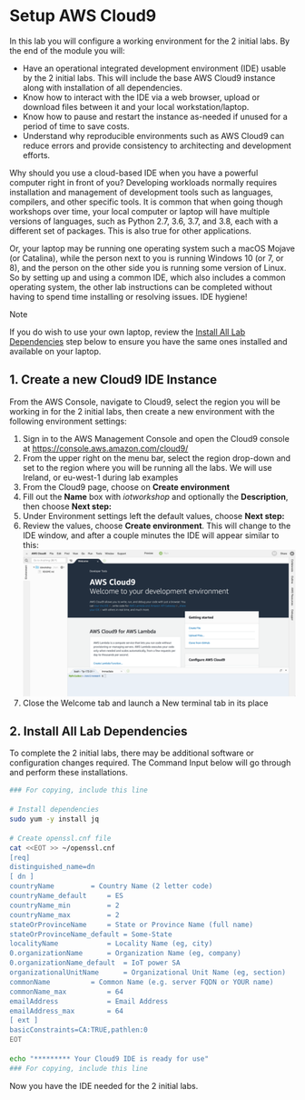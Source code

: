 # Setup AWS Cloud9

In this lab you will configure a working environment for the 2 initial labs. By the end of the module you will:

* Have an operational integrated development environment (IDE) usable by the 2 initial labs. This will include the base AWS Cloud9 instance along with installation of all dependencies.
* Know how to interact with the IDE via a web browser, upload or download files between it and your local workstation/laptop.
* Know how to pause and restart the instance as-needed if unused for a period of time to save costs.
* Understand why reproducible environments such as AWS Cloud9 can reduce errors and provide consistency to architecting and development efforts.

Why should you use a cloud-based IDE when you have a powerful computer right in front of you? Developing workloads normally requires installation and management of development tools such as languages, compilers, and other specific tools. It is common that when going though workshops over time, your local computer or laptop will have multiple versions of languages, such as Python 2.7, 3.6, 3.7, and 3.8, each with a different set of packages. This is also true for other applications.

Or, your laptop may be running one operating system such a macOS Mojave (or Catalina), while the person next to you is running Windows 10 (or 7, or 8), and the person on the other side you is running some version of Linux. So by setting up and using a common IDE, which also includes a common operating system, the other lab instructions can be completed without having to spend time installing or resolving issues. IDE hygiene!

> [!NOTE]
> If you do wish to use your own laptop, review the [Install All Lab Dependencies](/0-lab-setup/1-setup-cloud9?id=_2-install-all-lab-dependencies) step below to ensure you have the same ones installed and available on your laptop.

## 1. Create a new Cloud9 IDE Instance

From the AWS Console, navigate to Cloud9, select the region you will be working in for the 2 initial labs, then create a new environment with the following environment settings:

1. Sign in to the AWS Management Console and open the Cloud9 console at https://console.aws.amazon.com/cloud9/
2. From the upper right on the menu bar, select the region drop-down and set to the region where you will be running all the labs. We will use Ireland, or eu-west-1 during lab examples
3. From the Cloud9 page, choose on **Create environment**
4. Fill out the **Name** box with *iotworkshop* and optionally the **Description**, then choose **Next step:**
5. Under Environment settings left the default values, choose **Next step:**
6. Review the values, choose **Create environment**. This will change to the IDE window, and after a couple minutes the IDE will appear similar to this:
![image](img/cloud9-screen.png)
7. Close the Welcome tab and launch a New terminal tab in its place

## 2. Install All Lab Dependencies

To complete the 2 initial labs, there may be additional software or configuration changes required. The Command Input below will go through and perform these installations.

```bash
### For copying, include this line

# Install dependencies
sudo yum -y install jq

# Create openssl.cnf file
cat <<EOT >> ~/openssl.cnf
[req]
distinguished_name=dn
[ dn ]
countryName			= Country Name (2 letter code)
countryName_default		= ES
countryName_min			= 2
countryName_max			= 2
stateOrProvinceName		= State or Province Name (full name)
stateOrProvinceName_default	= Some-State
localityName			= Locality Name (eg, city)
0.organizationName		= Organization Name (eg, company)
0.organizationName_default	= IoT power SA
organizationalUnitName		= Organizational Unit Name (eg, section)
commonName			= Common Name (e.g. server FQDN or YOUR name)
commonName_max			= 64
emailAddress			= Email Address
emailAddress_max		= 64
[ ext ]
basicConstraints=CA:TRUE,pathlen:0
EOT

echo "********* Your Cloud9 IDE is ready for use"
### For copying, include this line
```

Now you have the IDE needed for the 2 initial labs.
